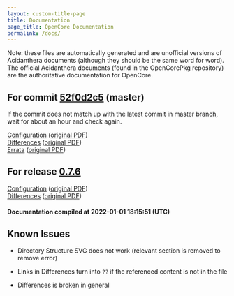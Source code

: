```yaml
---
layout: custom-title-page
title: Documentation
page_title: OpenCore Documentation
permalink: /docs/
---
```

Note: these files are automatically generated and are unofficial versions of Acidanthera documents (although they should be the same word for word). The official Acidanthera documents (found in the OpenCorePkg repository) are the authoritative documentation for OpenCore.

## For commit [52f0d2c5](https://github.com/acidanthera/OpenCorePkg/tree/52f0d2c55afaa080e30dfe52c7c7f48e71cfe6e4) (master)

If the commit does not match up with the latest commit in master branch, wait for about an hour and check again.

[Configuration](latest/Configuration.html) ([original PDF](https://github.com/acidanthera/OpenCorePkg/blob/52f0d2c55afaa080e30dfe52c7c7f48e71cfe6e4/Docs/Configuration.pdf))
<br>
[Differences](latest/Differences.html) ([original PDF](https://github.com/acidanthera/OpenCorePkg/blob/52f0d2c55afaa080e30dfe52c7c7f48e71cfe6e4/Docs/Differences/Differences.pdf))
<br>
[Errata](latest/Errata.html) ([original PDF](https://github.com/acidanthera/OpenCorePkg/blob/52f0d2c55afaa080e30dfe52c7c7f48e71cfe6e4/Docs/Errata/Errata.pdf))

## For release [0.7.6](https://github.com/acidanthera/OpenCorePkg/tree/0.7.6)

[Configuration](release/Configuration.html) ([original PDF](https://github.com/acidanthera/OpenCorePkg/blob/0.7.6/Docs/Configuration.pdf))
<br>
[Differences](release/Differences.html) ([original PDF](https://github.com/acidanthera/OpenCorePkg/blob/0.7.6/Docs/Differences/Differences.pdf))

#### Documentation compiled at 2022-01-01 18:15:51 (UTC)

## Known Issues

* Directory Structure SVG does not work (relevant section is removed to remove error)

* Links in Differences turn into `??` if the referenced content is not in the file

* Differences is broken in general

